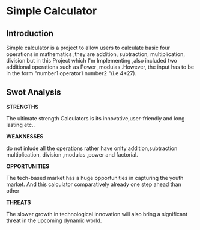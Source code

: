 # Simple Calculator
## Introduction
Simple calculator is a project to allow users to calculate basic four operations in mathematics ,they are addition, subtraction, multiplication, division but in this Project which I'm Implementing ,also included two additional operations such as Power ,modulas .However, the input has to be in the form "number1 operator1 number2 "(i.e 4*27).
 
## Swot Analysis
 
**STRENGTHS**   
  
  
The ultimate strength Calculators is its innovative,user-friendly and long
lasting etc..    

**WEAKNESSES**  

do not inlude all the operations rather have onlty addition,subtraction
multiplication, division ,modulas ,power and factorial.    

**OPPORTUNITIES**    


The tech-based market has a huge opportunities in capturing the youth
market. And this calculator comparatively already one step ahead than
other    

**THREATS**  

The slower growth in technological innovation will also bring a significant
threat in the upcoming dynamic world.
